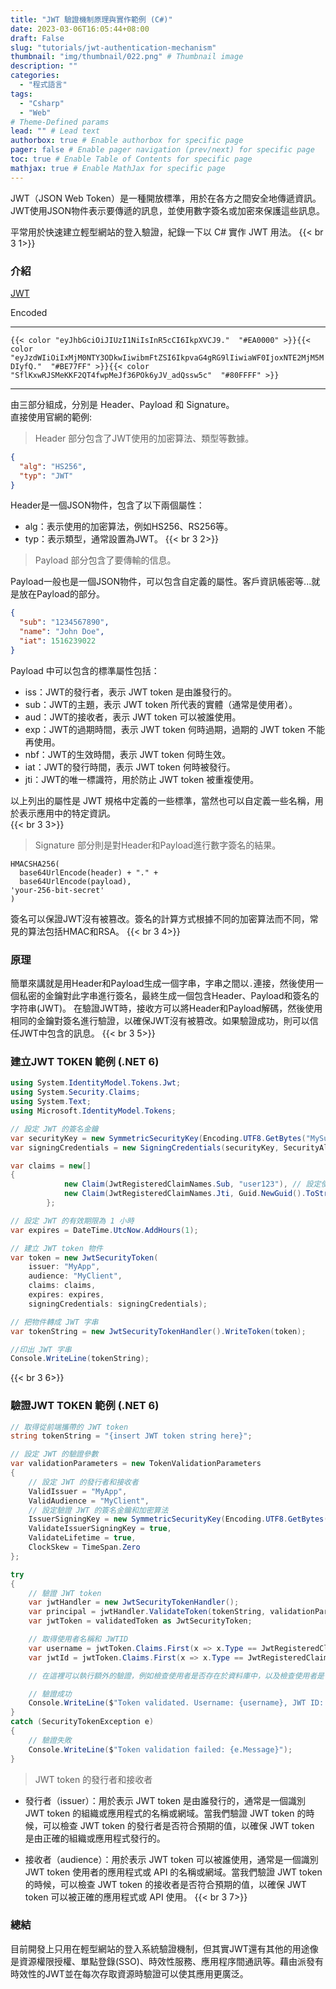 ```yaml
---
title: "JWT 驗證機制原理與實作範例 (C#)"
date: 2023-03-06T16:05:44+08:00
draft: False
slug: "tutorials/jwt-authentication-mechanism"
thumbnail: "img/thumbnail/022.png" # Thumbnail image
description: ""
categories:
  - "程式語言"
tags:
  - "Csharp"
  - "Web"
# Theme-Defined params
lead: "" # Lead text
authorbox: true # Enable authorbox for specific page
pager: false # Enable pager navigation (prev/next) for specific page
toc: true # Enable Table of Contents for specific page
mathjax: true # Enable MathJax for specific page
---
```

JWT（JSON Web Token）是一種開放標準，用於在各方之間安全地傳遞資訊。JWT使用JSON物件表示要傳遞的訊息，並使用數字簽名或加密來保護這些訊息。
<!--more-->
平常用於快速建立輕型網站的登入驗證，紀錄一下以 C# 實作 JWT 用法。
{{< br 3  1>}}
### 介紹
[JWT](https://jwt.io/  "JWT")   

Encoded 

---
`{{< color "eyJhbGciOiJIUzI1NiIsInR5cCI6IkpXVCJ9."  "#EA0000" >}}{{< color "eyJzdWIiOiIxMjM0NTY3ODkwIiwibmFtZSI6IkpvaG4gRG9lIiwiaWF0IjoxNTE2MjM5MDIyfQ."  "#BE77FF" >}}{{< color "SflKxwRJSMeKKF2QT4fwpMeJf36POk6yJV_adQssw5c"  "#80FFFF" >}}`

---
由三部分組成，分別是 Header、Payload 和 Signature。  
直接使用官網的範例:  
> Header 部分包含了JWT使用的加密算法、類型等數據。
```JSON
{
  "alg": "HS256",
  "typ": "JWT"
}
```
Header是一個JSON物件，包含了以下兩個屬性：
- alg：表示使用的加密算法，例如HS256、RS256等。
- typ：表示類型，通常設置為JWT。
{{< br 3  2>}}
> Payload 部分包含了要傳輸的信息。  

Payload一般也是一個JSON物件，可以包含自定義的屬性。客戶資訊帳密等...就是放在Payload的部分。
```JSON
{
  "sub": "1234567890",
  "name": "John Doe",
  "iat": 1516239022
}
```
Payload 中可以包含的標準屬性包括：
- iss：JWT的發行者，表示 JWT token 是由誰發行的。
- sub：JWT的主題，表示 JWT token 所代表的實體（通常是使用者）。
- aud：JWT的接收者，表示 JWT token 可以被誰使用。
- exp：JWT的過期時間，表示 JWT token 何時過期，過期的 JWT token 不能再使用。
- nbf：JWT的生效時間，表示 JWT token 何時生效。
- iat：JWT的發行時間，表示 JWT token 何時被發行。
- jti：JWT的唯一標識符，用於防止 JWT token 被重複使用。

以上列出的屬性是 JWT 規格中定義的一些標準，當然也可以自定義一些名稱，用於表示應用中的特定資訊。  
{{< br 3  3>}}
> Signature 部分則是對Header和Payload進行數字簽名的結果。  

```
HMACSHA256(
  base64UrlEncode(header) + "." +
  base64UrlEncode(payload),
'your-256-bit-secret'
)
```
簽名可以保證JWT沒有被篡改。簽名的計算方式根據不同的加密算法而不同，常見的算法包括HMAC和RSA。
{{< br 3  4>}}
### 原理
簡單來講就是用Header和Payload生成一個字串，字串之間以`.`連接，然後使用一個私密的金鑰對此字串進行簽名，最終生成一個包含Header、Payload和簽名的字符串(JWT)。
在驗證JWT時，接收方可以將Header和Payload解碼，然後使用相同的金鑰對簽名進行驗證，以確保JWT沒有被篡改。如果驗證成功，則可以信任JWT中包含的訊息。
{{< br 3  5>}}
### 建立JWT TOKEN 範例 (.NET 6)
```C#  {linenos=inline}
using System.IdentityModel.Tokens.Jwt;
using System.Security.Claims;
using System.Text;
using Microsoft.IdentityModel.Tokens;

// 設定 JWT 的簽名金鑰
var securityKey = new SymmetricSecurityKey(Encoding.UTF8.GetBytes("MySuperSecretKey"));
var signingCredentials = new SigningCredentials(securityKey, SecurityAlgorithms.HmacSha256);

var claims = new[]
{
            new Claim(JwtRegisteredClaimNames.Sub, "user123"), // 設定使用者名稱
            new Claim(JwtRegisteredClaimNames.Jti, Guid.NewGuid().ToString()) // 設定 JWT ID
        };

// 設定 JWT 的有效期限為 1 小時
var expires = DateTime.UtcNow.AddHours(1);

// 建立 JWT token 物件
var token = new JwtSecurityToken(
    issuer: "MyApp",
    audience: "MyClient",
    claims: claims,
    expires: expires,
    signingCredentials: signingCredentials);

// 把物件轉成 JWT 字串
var tokenString = new JwtSecurityTokenHandler().WriteToken(token);

//印出 JWT 字串
Console.WriteLine(tokenString);
```
{{< br 3  6>}}
### 驗證JWT TOKEN 範例 (.NET 6)
```C#  {linenos=inline}
// 取得從前端攜帶的 JWT token 
string tokenString = "{insert JWT token string here}";

// 設定 JWT 的驗證參數
var validationParameters = new TokenValidationParameters
{
    // 設定 JWT 的發行者和接收者
    ValidIssuer = "MyApp",
    ValidAudience = "MyClient",
    // 設定驗證 JWT 的簽名金鑰和加密算法
    IssuerSigningKey = new SymmetricSecurityKey(Encoding.UTF8.GetBytes("MySuperSecretKey")),
    ValidateIssuerSigningKey = true,
    ValidateLifetime = true,
    ClockSkew = TimeSpan.Zero
};

try
{
    // 驗證 JWT token
    var jwtHandler = new JwtSecurityTokenHandler();
    var principal = jwtHandler.ValidateToken(tokenString, validationParameters, out var validatedToken);
    var jwtToken = validatedToken as JwtSecurityToken;

    // 取得使用者名稱和 JWTID
    var username = jwtToken.Claims.First(x => x.Type == JwtRegisteredClaimNames.Sub).Value;
    var jwtId = jwtToken.Claims.First(x => x.Type == JwtRegisteredClaimNames.Jti).Value;

    // 在這裡可以執行額外的驗證，例如檢查使用者是否存在於資料庫中，以及檢查使用者是否有權限存取資源等等

    // 驗證成功
    Console.WriteLine($"Token validated. Username: {username}, JWT ID: {jwtId}");
}
catch (SecurityTokenException e)
{
    // 驗證失敗
    Console.WriteLine($"Token validation failed: {e.Message}");
}

```
> JWT token 的發行者和接收者  
- 發行者（issuer）：用於表示 JWT token 是由誰發行的，通常是一個識別 JWT token 的組織或應用程式的名稱或網域。當我們驗證 JWT token 的時候，可以檢查 JWT token 的發行者是否符合預期的值，以確保 JWT token 是由正確的組織或應用程式發行的。

- 接收者（audience）：用於表示 JWT token 可以被誰使用，通常是一個識別 JWT token 使用者的應用程式或 API 的名稱或網域。當我們驗證 JWT token 的時候，可以檢查 JWT token 的接收者是否符合預期的值，以確保 JWT token 可以被正確的應用程式或 API 使用。
{{< br 3  7>}}
### 總結
目前開發上只用在輕型網站的登入系統驗證機制，但其實JWT還有其他的用途像是資源權限授權、單點登錄(SSO)、時效性服務、應用程序間通訊等。藉由派發有時效性的JWT並在每次存取資源時驗證可以使其應用更廣泛。  